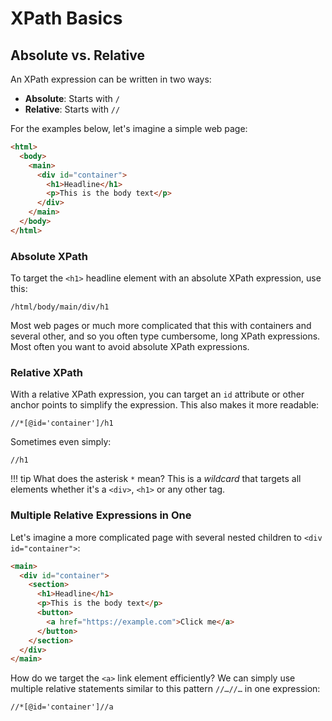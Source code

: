 # XPath Basics
## Absolute vs. Relative
An XPath expression can be written in two ways:

* **Absolute**: Starts with `/`
* **Relative**: Starts with `//`

For the examples below, let's imagine a simple web page:

```html
<html>
  <body>
    <main>
      <div id="container">
        <h1>Headline</h1>
        <p>This is the body text</p>
      </div>
    </main>
  </body>
</html>
```

### Absolute XPath
To target the `<h1>` headline element with an absolute XPath expression, use this:

```text title=""
/html/body/main/div/h1
```

Most web pages or much more complicated that this with containers and several other, and so you often type cumbersome, long XPath expressions. Most often you want to avoid absolute XPath expressions.

### Relative XPath
With a relative XPath expression, you can target an `id` attribute or other anchor points to simplify the expression. This also makes it more readable:

```text title=""
//*[@id='container']/h1
```

Sometimes even simply:

```text title=""
//h1
```

!!! tip
    What does the asterisk `*` mean? This is a _wildcard_ that targets all elements whether it's a `<div>`, `<h1>` or any other tag.

### Multiple Relative Expressions in One
Let's imagine a more complicated page with several nested children to `<div id="container">`:

```html
<main>
  <div id="container">
    <section>
      <h1>Headline</h1>
      <p>This is the body text</p>
      <button>
        <a href="https://example.com">Click me</a>
      </button>
    </section>
  </div>
</main>
```

How do we target the `<a>` link element efficiently? We can simply use multiple relative statements similar to this pattern `//…//…` in one expression:

```text title=""
//*[@id='container']//a
```
